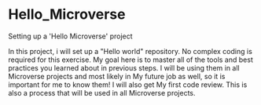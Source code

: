 # Hello_Microverse
Setting up a 'Hello Microverse' project

In this project, i will set up a "Hello world" repository.
No complex coding is required for this exercise. 
My goal here is to master all of the tools and 
best practices you learned about in previous steps. 
I will be using them in all Microverse projects 
and most likely in My future job as well, 
so it is important for me to know them!
I will also get My first code review.
This is also a process that will be used in all Microverse projects.
